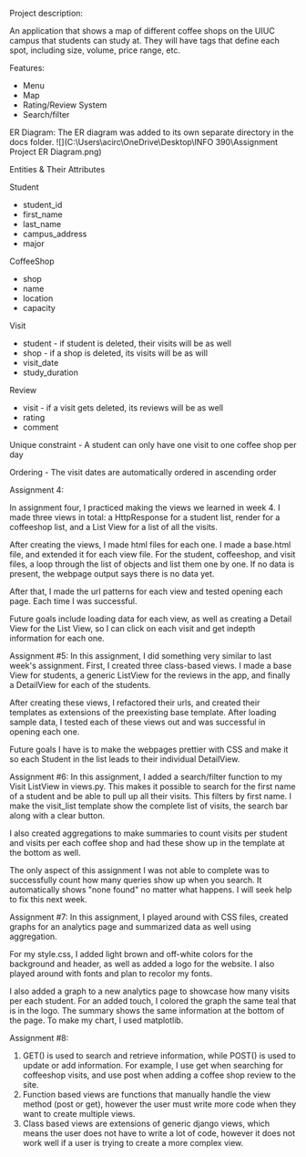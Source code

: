 Project description:

An application that shows a map of different coffee shops on the UIUC campus that students can study at. They will have tags that define each spot, including size, volume, price range, etc.

Features:
- Menu
- Map
- Rating/Review System
- Search/filter

ER Diagram:
The ER diagram was added to its own separate directory in the docs folder.
![](C:\Users\acirc\OneDrive\Desktop\INFO 390\Assignment Project ER Diagram.png)

Entities & Their Attributes

Student
- student_id
- first_name
- last_name
- campus_address
- major

CoffeeShop
- shop
- name
- location
- capacity

Visit
- student - if student is deleted, their visits will be as well
- shop - if a shop is deleted, its visits will be as will
- visit_date
- study_duration

Review
- visit - if a visit gets deleted, its reviews will be as well
- rating
- comment

Unique constraint - A student can only have one visit to one coffee shop per day

Ordering - The visit dates are automatically ordered in ascending order

Assignment 4:

In assignment four, I practiced making the views we learned in week 4. I made three
views in total: a HttpResponse for a student list, render for a coffeeshop list, and 
a List View for a list of all the visits.

After creating the views, I made html files for each one. I made a base.html file, and
extended it for each view file. For the student, coffeeshop, and visit files, a loop through
the list of objects and list them one by one. If no data is present, the webpage output says
there is no data yet.

After that, I made the url patterns for each view and tested opening each page. Each time
I was successful.

Future goals include loading data for each view, as well as creating a Detail View for the
List View, so I can click on each visit and get indepth information for each one.

Assignment #5:
In this assignment, I did something very similar to last week's assignment. First,
I created three class-based views. I made a base View for students, a generic ListView
for the reviews in the app, and finally a DetailView for each of the students.

After creating these views, I refactored their urls, and created their templates as
extensions of the preexisting base template. After loading sample data, I tested each of
these views out and was successful in opening each one.

Future goals I have is to make the webpages prettier with CSS and make it so each Student
in the list leads to their individual DetailView.

Assignment #6:
In this assignment, I added a search/filter function to my Visit ListView in views.py.
This makes it possible to search for the first name of a student and be able to pull up
all their visits. This filters by first name. I make the visit_list template show the 
complete list of visits, the search bar along with a clear button.

I also created aggregations to make summaries to count visits per student and visits per
each coffee shop and had these show up in the template at the bottom as well.

The only aspect of this assignment I was not able to complete was to successfully count 
how many queries show up when you search. It automatically shows "none found" no matter
what happens. I will seek help to fix this next week.

Assignment #7:
In this assignment, I played around with CSS files, created graphs for an analytics page
and summarized data as well using aggregation.

For my style.css, I added light brown and off-white colors for the background and header,
as well as added a logo for the website. I also played around with fonts and plan to
recolor my fonts.

I also added a graph to a new analytics page to showcase how many visits per each student.
For an added touch, I colored the graph the same teal that is in the logo. The summary
shows the same information at the bottom of the page. To make my chart, I used
matplotlib.

Assignment #8:
1. GET() is used to search and retrieve information, while POST() is used to update or
add information. For example, I use get when searching for coffeeshop visits, and use
post when adding a coffee shop review to the site.
2. Function based views are functions that manually handle the view method (post or get),
however the user must write more code when they want to create multiple views.
3. Class based views are extensions of generic django views, which means the user does
not have to write a lot of code, however it does not work well if a user is trying to
create a more complex view.
